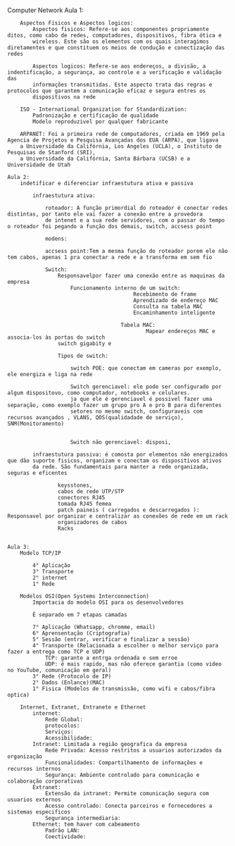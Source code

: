 Computer Network
    Aula 1:

        Aspectos Fisicos e Aspectos logicos:
            Aspectos fisicos: Refere-se aos componentes propriamente ditos, como cabo de redes, computadores, dispositivos, fibra ótica e 
            wireless. Este são os elementos com os quais interagimos diretamentes e que constituem os meios de condução e conectização das redes

            Aspectos logicos: Refere-se aos endereços, a divisão, a indentificação, a segurança, ao controle e a verificação e validação das 
            informações transmitidas. Este aspecto trata das regras e protocolos que garantem a comunicação eficaz e segura entres os 
            dispositivos na rede 

        ISO - International Organization for Standardization:
            Padronização e certificação de qualidade
            Modelo reproduzivel por qualquer fabricante 

        ARPANET: Foi a primeira rede de computadores, criada em 1969 pela Agencia de Projetos e Pesquisa Avançadas dos EUA (ARPA), que ligava 
        a Universidade da Califórnia, Los Angeles (UCLA), o Instituto de Pesquisas de Stanford (SRI),
        a Universidade da Califórnia, Santa Bárbara (UCSB) e a Universidade de Utah

    Aula 2:
        indetificar e diferenciar infraestutura ativa e passiva

            infraestutura ativa:

                roteador: A função primordial do roteador é conectar redes distintas, por tanto ele vai fazer a conexão entre a provedora
                de intenet e a sua rede servidores, com o passar do tempo o roteador foi pegando a função dos demais, switch, accsess point

                modens:

                accsess point:Tem a mesma função do roteador porem ele não tem cabos, apenas 1 pra conectar a rede e a transforma em sem fio 

                Switch: 
                    Responsavelpor fazer uma conexão entre as maquinas da empresa
                        Funcionamento interno de um switch:
                                            Recebimento de frame
                                            Aprendizado de endereço MAC
                                            Consulta na tabela MAC
                                            Encaminhamento inteligente

                                        Tabela MAC:
                                                Mapear endereços MAC e associa-los às portas do switch 
                    switch gigabity e

                    Tipos de switch:    

                        switch POE: que conectam em cameras por exemplo, ele energiza e liga na rede 

                        Switch gerenciavel: ele pode ser configurado por algum dispositovo, como computador, notebooks e celulares. 
                        ja que ele é gerenciavel é possivel fazer uma separação, como exemplo fazer um grupo pro A e pro B para diferentes 
                        setores no mesmo switch, configuraveis com recursos avançados , VLANS, QOS(qualidadade de serviço), SNM(Monitoramento)


                        Switch não gerenciavel: disposi, 

            infraestutura passiva: é comosta por elementos não energizados que dão suporte fisicos, organizam e conectam os dispositivos ativos 
            da rede. São fundamentais para manter a rede organizada, seguras e eficentes 

                    keysstones,
                    cabos de rede UTP/STP
                    conectores RJ45
                    tomada RJ45 femea 
                    patch paineis ( carregados e descarregados ): Responsavel por organizar e centralizar as conexões de rede em um rack
                    organizadores de cabos
                    Racks       


    Aula 3:
        Modelo TCP/IP
        
            4° Aplicação
            3° Transporte
            2° internet
            1° Rede 

        Modelos OSI(Open Systems Interconnection)
            Importacia do modelo OSI para os desenvolvedores

            É separado em 7 etapas camadas

            7° Aplicação (Whatsapp, chromme, email)
            6° Aprensentação (Criptografia)
            5° Sessão (entrar, verificar e finalizar a sessão)
            4° Transporte (Relacionada a escolher o melhor serviço para fazer a entrega como TCP e UDP)
                TCP: garante a entrga ordenada e sem erroe
                UDP: é mais rapido, mas não oferece garantia (como video no YouTube, comunicação em geral)
            3° Rede (Protocolo de IP)
            2° Dados (Enlance)(MAC)
            1° Fisica (Modelos de transmissão, como wifi e cabos/fibra optica)

        Internet, Extranet, Entranete e Ethernet
            internet:  
                Rede Global: 
                protocolos:
                Serviços:
                Acessibilidade:
            Intranet: Limitada a região geografica da empresa
                Rede Privada: Acesso restritos a usuarios autorizados da organização
                Funcionalidades: Compartilhamento de informações e recursos internos
                Segurança: Ambiente controlado para comunicação e colaboração corporativas
            Extranet:
                Extensão da intranet: Permite comunicação segura com usuarios externos
                Acesso controlado: Conecta parceiros e fornecedores a sistemas especificos 
                Segurança intermediaria:
            Ethernet: tem haver com cabeamento
                Padrão LAN:
                Coectividade:
